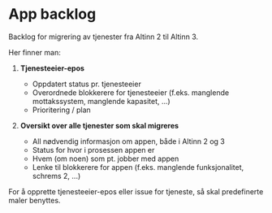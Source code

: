 # App backlog
Backlog for migrering av tjenester fra Altinn 2 til Altinn 3.

Her finner man:

1. **Tjenesteeier-epos**
   - Oppdatert status pr. tjenesteeier
   - Overordnede blokkerere for tjenesteeier (f.eks. manglende mottakssystem, manglende kapasitet, ...)
   - Prioritering / plan

2. **Oversikt over alle tjenester som skal migreres**
   - All nødvendig informasjon om appen, både i Altinn 2 og 3
   - Status for hvor i prosessen appen er
   - Hvem (om noen) som pt. jobber med appen
   - Lenke til blokkerere for appen (f.eks. manglende funksjonalitet, schrems 2, ...)

For å opprette tjenesteeier-epos eller issue for tjeneste, så skal predefinerte maler benyttes.
